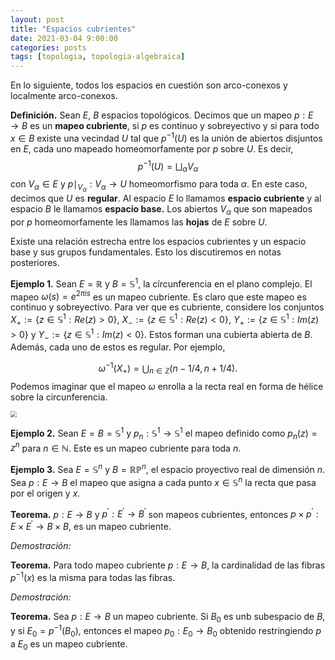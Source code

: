 ```yaml
---
layout: post
title: "Espacios cubrientes"
date: 2021-03-04 9:00:00
categories: posts
tags: [topologia, topologia-algebraica]
---
```


En lo siguiente, todos los espacios en cuestión son arco-conexos y localmente arco-conexos.

**Definición.** Sean $E$, $B$ espacios topológicos. Decimos que un mapeo $p: E \to B$ es un **mapeo cubriente**, si $p$ es continuo y sobreyectivo y si para todo $x \in B$ existe una vecindad $U$ tal que $p^{-1}(U)$ es la unión de abiertos disjuntos en $E$, cada uno mapeado homeomorfamente por $p$ sobre $U$. Es decir,
$$
p^{-1}(U) = \bigsqcup_\alpha V_\alpha
$$
con $V_\alpha \in E$ y $p\mid_{V_\alpha}: V_\alpha \to U$ homeomorfismo para toda $\alpha$. En este caso, decimos que $U$ es **regular**. Al espacio $E$ lo llamamos **espacio cubriente** y al espacio $B$ le llamamos **espacio base.** Los abiertos $V_\alpha$ que son mapeados por $p$ homeomorfamente les llamamos las **hojas** de $E$ sobre $U$.

Existe una relación estrecha entre los espacios cubrientes y un espacio base y sus grupos fundamentales. Esto los discutiremos en notas posteriores. 

**Ejemplo 1.** Sean $E = \mathbb R$ y $B = \mathbb S^1$, la círcunferencia en el plano complejo. El mapeo $\omega(s) = e^{2\pi i s}$ es un mapeo cubriente. Es claro que este mapeo es continuo y sobreyectivo. Para ver que es cubriente, considere los conjuntos $X_+ := \{z \in \mathbb S^1: Re(z) > 0 \}$, $X_{-} := \{z\in \mathbb S^1: Re(z) < 0 \}$, $Y_+ := \{z\in \mathbb S^1 : Im(z) > 0\}$ y $Y_{-}:= \{z \in \mathbb S^1: Im(z) < 0 \}$. Estos forman una cubierta abierta de $B$. Además, cada uno de estos es regular. Por ejemplo, 


$$
\omega^{-1}(X_+) = \bigcup_{n\in \mathbb Z} (n -1/4, n + 1/4 ).
$$
Podemos imaginar que el mapeo $\omega$ enrolla a la recta real en forma de hélice sobre la circunferencia. 

<img src="https://upload.wikimedia.org/wikipedia/commons/5/54/Covering_map.png" style="zoom:65%;" />



**Ejemplo 2.** Sean $E = B = \mathbb S^1$ y $p_n: \mathbb S^1 \to \mathbb S^1$ el mapeo definido como $p_n(z) = z^n$ para $n \in \mathbb N$. Este es un mapeo cubriente para toda $n$. 

**Ejemplo 3.** Sea $E = \mathbb S^n$ y $B = \mathbb{RP}^n$, el espacio proyectivo real de dimensión $n$. Sea $p: E \to B$  el mapeo que asigna a cada punto $x \in \mathbb S^n$ la recta que pasa por el origen y $x$.



**Teorema.**  $p: E \rightarrow B$ y $p^\prime: E^\prime \rightarrow B^\prime$ son mapeos cubrientes, entonces $p \times p^\prime: E \times E^\prime \rightarrow B \times B,$ es un mapeo cubriente.

*Demostración:*



**Teorema.** Para todo mapeo cubriente $p: E \to B$, la cardinalidad de las fibras $p^{-1}(x)$ es la misma para todas las fibras.

*Demostración:*



**Teorema.** Sea $p: E \rightarrow B$ un mapeo cubriente. Si $B_0$ es unb subespacio de $B$, y si $E_0 = p^{-1}(B_0)$, entonces el mapeo $p_0: E_0 \rightarrow B_0$ obtenido restringiendo $p$ a $E_0$ es un mapeo cubriente.




